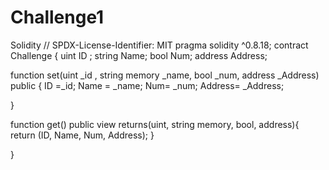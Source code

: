 # Challenge1
Solidity
// SPDX-License-Identifier: MIT
pragma solidity ^0.8.18;
contract Challenge {
   uint ID ;
   string Name;
   bool Num;
   address Address;


   function set(uint _id , string memory _name, bool _num, address _Address) public {
       ID =_id;
       Name = _name;
       Num= _num;
       Address= _Address;
       
   }

   function get() public view returns(uint, string memory, bool, address){
      return (ID, Name, Num, Address);
   }

}
